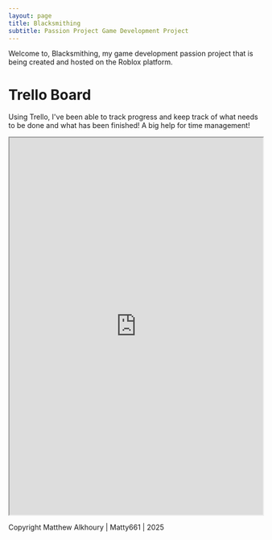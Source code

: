 ```yaml
---
layout: page
title: Blacksmithing
subtitle: Passion Project Game Development Project
---
```


Welcome to, Blacksmithing, my game development passion project that is being created and hosted on the Roblox platform.


# Trello Board


Using Trello, I've been able to track progress and keep track of what needs to be done and what has been finished! A big help for time management!
<div class="TrelloBoard">
<iframe src="https://trello.com/b/sNiWRDP8.html" alt="TrelloBoard" style="width:100%; height:750px;">Game Progress Board</iframe>
<p>Copyright Matthew Alkhoury | Matty661 | 2025</p>
</div>
